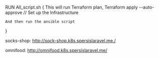 

RUN All_script.sh {
    This will run Terraform plan, Terraform apply --auto-approve
    // Set up the Infrastructure 

    And then run the ansible script
    
}

socks-shop: http://sock-shop.k8s.spersislaravel.me./

omnifood: http://omnifood.k8s.spersislaravel.me/
